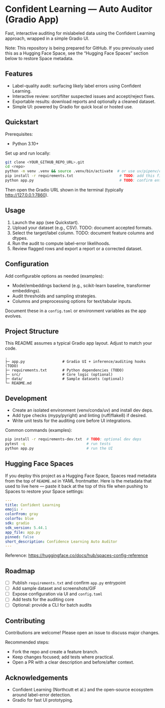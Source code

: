 # Confident Learning — Auto Auditor (Gradio App)

Fast, interactive auditing for mislabeled data using the Confident Learning approach, wrapped in a simple Gradio UI.

Note: This repository is being prepared for GitHub. If you previously used this as a Hugging Face Space, see the “Hugging Face Spaces” section below to restore Space metadata.

## Features

- Label-quality audit: surfacing likely label errors using Confident Learning.
- Interactive review: sort/filter suspected issues and accept/reject fixes.
- Exportable results: download reports and optionally a cleaned dataset.
- Simple UI: powered by Gradio for quick local or hosted use.

## Quickstart

Prerequisites:

- Python 3.10+

Set up and run locally:

```bash
git clone <YOUR_GITHUB_REPO_URL>.git
cd <repo>
python -m venv .venv && source .venv/bin/activate  # or use uv/pipenv/conda
pip install -r requirements.txt                     # TODO: add this file
python app.py                                       # TODO: confirm entrypoint
```

Then open the Gradio URL shown in the terminal (typically http://127.0.0.1:7860).

## Usage

1. Launch the app (see Quickstart).
2. Upload your dataset (e.g., CSV). TODO: document accepted formats.
3. Select the target/label column. TODO: document feature columns and dtypes.
4. Run the audit to compute label-error likelihoods.
5. Review flagged rows and export a report or a corrected dataset.

## Configuration

Add configurable options as needed (examples):

- Model/embeddings backend (e.g., scikit-learn baseline, transformer embeddings).
- Audit thresholds and sampling strategies.
- Columns and preprocessing options for text/tabular inputs.

Document these in a `config.toml` or environment variables as the app evolves.

## Project Structure

This README assumes a typical Gradio app layout. Adjust to match your code.

```
.
├─ app.py                 # Gradio UI + inference/auditing hooks (TODO)
├─ requirements.txt       # Python dependencies (TODO)
├─ src/                   # Core logic (optional)
├─ data/                  # Sample datasets (optional)
└─ README.md
```

## Development

- Create an isolated environment (venv/conda/uv) and install dev deps.
- Add type checks (mypy/pyright) and linting (ruff/flake8) if desired.
- Write unit tests for the auditing core before UI integrations.

Common commands (examples):

```bash
pip install -r requirements-dev.txt  # TODO: optional dev deps
pytest -q                            # run tests
python app.py                        # run the UI
```

## Hugging Face Spaces

If you deploy this project as a Hugging Face Space, Spaces read metadata from the top of `README.md` in YAML frontmatter. Here is the metadata that used to live here — paste it back at the top of this file when pushing to Spaces to restore your Space settings:

```yaml
---
title: Confident Learning
emoji: ⚡
colorFrom: gray
colorTo: blue
sdk: gradio
sdk_version: 5.44.1
app_file: app.py
pinned: false
short_description: Confidence Learning Auto Auditor
---
```

Reference: https://huggingface.co/docs/hub/spaces-config-reference

## Roadmap

- [ ] Publish `requirements.txt` and confirm `app.py` entrypoint
- [ ] Add sample dataset and screenshots/GIF
- [ ] Expose configuration via UI and `config.toml`
- [ ] Add tests for the auditing core
- [ ] Optional: provide a CLI for batch audits

## Contributing

Contributions are welcome! Please open an issue to discuss major changes.

Recommended steps:

- Fork the repo and create a feature branch.
- Keep changes focused; add tests where practical.
- Open a PR with a clear description and before/after context.

## Acknowledgements

- Confident Learning (Northcutt et al.) and the open-source ecosystem around label-error detection.
- Gradio for fast UI prototyping.
